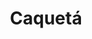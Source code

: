 ---
title: Caquetá
menu:
  main:
    parent: departamentos
type: departamentos
layout: single
image: /images/regiones/departamentos/caqueta.jpg
bgImage: /images/regiones/departamentos/banner-narino.png
especies_registradas: 10317
especies_continentales: 9990
especies_marinas: 284
observaciones_continentales: 626363
observaciones_marinos: 14242
---